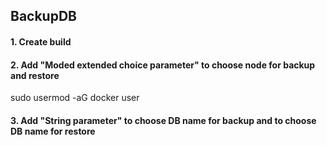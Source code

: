 ## BackupDB

#### 1. Create build

#### 2. Add "Moded extended choice parameter" to choose node for backup and restore
sudo usermod -aG docker user

#### 3. Add "String parameter" to choose DB name for backup and to choose DB name for restore
